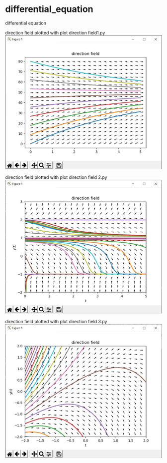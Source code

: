 # differential_equation
differential equation

direction field plotted with plot direction field1.py
![alt text](https://github.com/dong-zhan/differential_equation/blob/main/direction%20field.JPG)

direction field plotted with plot direction field 2.py
![alt text](https://github.com/dong-zhan/differential_equation/blob/main/direction%20field%202.JPG)

direction field plotted with plot direction field 3.py
![alt text](https://github.com/dong-zhan/differential_equation/blob/main/direction%20field%203.JPG)
